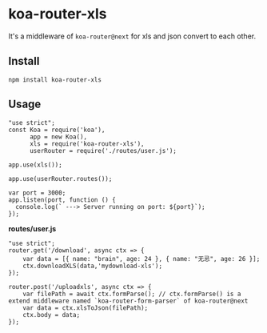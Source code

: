 # koa-router-xls

It's a middleware of `koa-router@next` for xls and json convert to each other.

## Install

```
npm install koa-router-xls
```

## Usage

```
"use strict";
const Koa = require('koa'),
      app = new Koa(),
      xls = require('koa-router-xls'),
      userRouter = require('./routes/user.js');

app.use(xls());

app.use(userRouter.routes());

var port = 3000;
app.listen(port, function () {
  console.log(` ---> Server running on port: ${port}`);
});
```

**routes/user.js**

```
"use strict";
router.get('/download', async ctx => {
    var data = [{ name: "brain", age: 24 }, { name: "无忌", age: 26 }];
    ctx.downloadXLS(data,'mydownload-xls');
});

router.post('/uploadxls', async ctx => {
    var filePath = await ctx.formParse(); // ctx.formParse() is a extend middleware named `koa-router-form-parser` of koa-router@next
    var data = ctx.xlsToJson(filePath);
    ctx.body = data;
});
```

